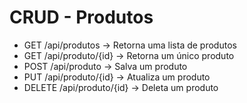 # CRUD - Produtos

- GET /api/produtos                 -> Retorna uma lista de produtos
- GET /api/produto/{id}             -> Retorna um único produto
- POST /api/produto                 -> Salva um produto
- PUT /api/produto/{id}             -> Atualiza um produto
- DELETE /api/produto/{id}          -> Deleta um produto

